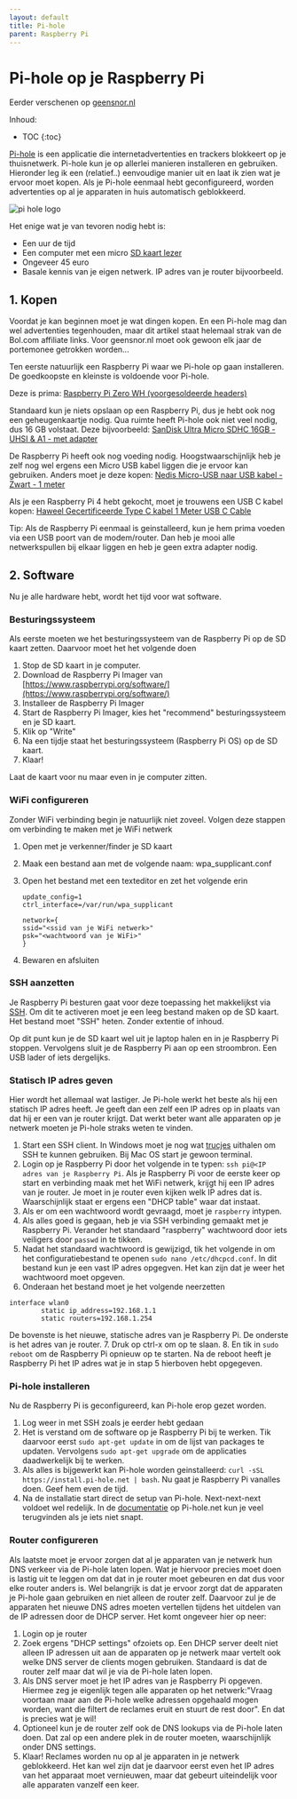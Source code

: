 ```yaml
---
layout: default
title: Pi-hole
parent: Raspberry Pi
---
```


# Pi-hole op je Raspberry Pi

Eerder verschenen op [geensnor.nl](https://geensnor.netlify.app/pi-hole-voor-beginners/)

Inhoud:
* TOC
{:toc}

[Pi-hole](https://pi-hole.net/) is een applicatie die internetadvertenties en trackers blokkeert op je thuisnetwerk. Pi-hole kun je op allerlei manieren installeren en gebruiken. Hieronder leg ik een (relatief..) eenvoudige manier uit en laat ik zien wat je ervoor moet kopen. Als je Pi-hole eenmaal hebt geconfigureerd, worden advertenties op al je apparaten in huis automatisch geblokkeerd.

![pi hole logo](https://repository-images.githubusercontent.com/20619036/d86b7900-610a-11e9-811b-100767c1714e)

Het enige wat je van tevoren nodig hebt is:

- Een uur de tijd
- Een computer met een micro [SD kaart lezer](https://partner.bol.com/click/click?p=2&t=url&s=1122314&f=TXL&url=https%3A%2F%2Fwww.bol.com%2Fnl%2Fp%2Fmultifunctionele-usb-kaartlezer-4-in-1-usb-2-0-m2-sd-sdhc-sd-tf-geheugenkaart-smart-reader-blauw%2F9200000101914013%2F&name=Multifunctionele%20USB%20Kaartlezer%204%20in%201%20USB%202.0...)
- Ongeveer 45 euro
- Basale kennis van je eigen netwerk. IP adres van je router bijvoorbeeld.

## 1. Kopen

Voordat je kan beginnen moet je wat dingen kopen. En een Pi-hole mag dan wel advertenties tegenhouden, maar dit artikel staat helemaal strak van de Bol.com affiliate links. Voor geensnor.nl moet ook gewoon elk jaar de portemonee getrokken worden...

Ten eerste natuurlijk een Raspberry Pi waar we Pi-hole op gaan installeren. De goedkoopste en kleinste is voldoende voor Pi-hole. 

Deze is prima: [Raspberry Pi Zero WH (voorgesoldeerde headers)](https://partner.bol.com/click/click?p=2&t=url&s=1122314&f=TXL&url=https%3A%2F%2Fwww.bol.com%2Fnl%2Fp%2Fraspberry-pi-zero-wh%2F9300000014844610%2F&name=Raspberry%20Pi%20Zero%20WH%20(voorgesoldeerde%20headers))

Standaard kun je niets opslaan op een Raspberry Pi, dus je hebt ook nog een geheugenkaartje nodig. Qua ruimte heeft Pi-hole ook niet veel nodig, dus 16 GB volstaat. Deze bijvoorbeeld: [SanDisk Ultra Micro SDHC 16GB - UHSI & A1 - met adapter](https://partner.bol.com/click/click?p=2&t=url&s=1122314&f=TXL&url=https%3A%2F%2Fwww.bol.com%2Fnl%2Fp%2Fsandisk-ultra-micro-sdhc-16gb-uhsi-a1-met-adapter%2F9200000080737259%2F&name=SanDisk%20Ultra%20Micro%20SDHC%2016GB%20-%20UHSI%20%26%20A1%20-%20me)


De Raspberry Pi heeft ook nog voeding nodig. Hoogstwaarschijnlijk heb je zelf nog wel ergens een Micro USB kabel liggen die je ervoor kan gebruiken. Anders moet je deze kopen: [Nedis Micro-USB naar USB kabel - Zwart - 1 meter](https://partner.bol.com/click/click?p=2&t=url&s=1122314&f=TXL&url=https%3A%2F%2Fwww.bol.com%2Fnl%2Fp%2Fnedis-micro-usb-naar-usb-kabel-zwart-1-meter%2F9200000105915308%2F&name=Nedis%20Micro-USB%20naar%20USB%20kabel%20-%20Zwart%20-%201%20meter)

Als je een Raspberry Pi 4 hebt gekocht, moet je trouwens een USB C kabel kopen: [Haweel Gecertificeerde Type C kabel 1 Meter USB C Cable](https://partner.bol.com/click/click?p=2&t=url&s=1122314&f=TXL&url=https%3A%2F%2Fwww.bol.com%2Fnl%2Fp%2Fhaweel-gecertificeerde-type-c-kabel-1-meter-usb-c-cable-voor-huawei-nova-nexus-6p-p9-p9-plus-mate-9-mate-9%2F9200000092997635%2F&name=Haweel%20Gecertificeerde%20Type%20C%20kabel%201%20Meter%20US...)


Tip: Als de Raspberry Pi eenmaal is geinstalleerd, kun je hem prima voeden via een USB poort van de modem/router. Dan heb je mooi alle netwerkspullen bij elkaar liggen en heb je geen extra adapter nodig.

## 2. Software

Nu je alle hardware hebt, wordt het tijd voor wat software.

### Besturingssysteem

Als eerste moeten we het besturingssysteem van de Raspberry Pi op de SD kaart zetten. Daarvoor moet het het volgende doen

1. Stop de SD kaart in je computer. 
2. Download de Raspberry Pi Imager van [https://www.raspberrypi.org/software/](https://www.raspberrypi.org/software/)
3. Installeer de Raspberry Pi Imager
4. Start de Raspberry Pi Imager, kies het "recommend" besturingssysteem en je SD kaart.
5. Klik op "Write"
6. Na een tijdje staat het besturingssysteem (Raspberry Pi OS) op de SD kaart.
7. Klaar!

Laat de kaart voor nu maar even in je computer zitten.

### WiFi configureren

Zonder WiFi verbinding begin je natuurlijk niet zoveel. Volgen deze stappen om verbinding te maken met je WiFi netwerk

1. Open met je verkenner/finder je SD kaart
2. Maak een bestand aan met de volgende naam: wpa_supplicant.conf
3. Open het bestand met een texteditor en zet het volgende erin

    ```
    update_config=1
    ctrl_interface=/var/run/wpa_supplicant
    
    network={
    ssid="<ssid van je WiFi netwerk>"
    psk="<wachtwoord van je WiFi>"
    }
    ```
4. Bewaren en afsluiten

### SSH aanzetten

Je Raspberry Pi besturen gaat voor deze toepassing het makkelijkst via [SSH](https://nl.wikipedia.org/wiki/Secure_Shell). Om dit te activeren moet je een leeg bestand maken op de SD kaart. Het bestand moet "SSH" heten. Zonder extentie of inhoud.

Op dit punt kun je de SD kaart wel uit je laptop halen en in je Raspberry Pi stoppen. Vervolgens sluit je de Raspberry Pi aan op een stroombron. Een USB lader of iets dergelijks.

### Statisch IP adres geven

Hier wordt het allemaal wat lastiger. Je Pi-hole werkt het beste als hij een statisch IP adres heeft. Je geeft dan een zelf een IP adres op in plaats van dat hij er een van je router krijgt. Dat werkt beter want alle apparaten op je netwerk moeten je Pi-hole straks weten te vinden.

1. Start een SSH client. In Windows moet je nog wat [trucjes](https://www.howtogeek.com/336775/how-to-enable-and-use-windows-10s-built-in-ssh-commands/) uithalen om SSH te kunnen gebruiken. Bij Mac OS start je gewoon terminal.
2. Login op je Raspberry Pi door het volgende in te typen: `ssh pi@<IP adres van je Raspberry Pi`. Als je Raspberry Pi voor de eerste keer op start en verbinding maak met het WiFi netwerk, krijgt hij een IP adres van je router. Je moet in je router even kijken welk IP adres dat is. Waarschijnlijk staat er ergens een "DHCP table" waar dat instaat.
3. Als er om een wachtwoord wordt gevraagd, moet je `raspberry` intypen.
4. Als alles goed is gegaan, heb je via SSH verbinding gemaakt met je Raspberry Pi. Verander het standaard "raspberry" wachtwoord door iets veiligers door `passwd` in te tikken. 
5. Nadat het standaard wachtwoord is gewijzigd, tik het volgende in om het configuratiebestand te openen 
`sudo nano /etc/dhcpcd.conf`. 
In dit bestand kun je een vast IP adres opgegven. Het kan zijn dat je weer het wachtwoord moet opgeven.
6. Onderaan het bestand moet je het volgende neerzetten
```
interface wlan0
        static ip_address=192.168.1.1
        static routers=192.168.1.254
```
De bovenste is het nieuwe, statische adres van je Raspberry Pi. De onderste is het adres van je router. 
7. Druk op ctrl-x om op te slaan.
8. En tik in `sudo reboot` om de Raspberry Pi opnieuw op te starten. Na de reboot heeft je Raspberry Pi het IP adres wat je in stap 5 hierboven hebt opgegeven.

### Pi-hole installeren

Nu de Raspberry Pi is geconfigureerd, kan Pi-hole erop gezet worden.

1. Log weer in met SSH zoals je eerder hebt gedaan
2. Het is verstand om de software op je Raspberry Pi bij te werken. Tik daarvoor eerst `sudo apt-get update` in om de lijst van packages te updaten. Vervolgens `sudo apt-get upgrade` om de applicaties daadwerkelijk bij te werken.
3. Als alles is bijgewerkt kan Pi-hole worden geinstalleerd: `curl -sSL https://install.pi-hole.net | bash`. Nu gaat je Raspberry Pi vanalles doen. Geef hem even de tijd.
4. Na de installatie start direct de setup van Pi-hole. Next-next-next voldoet wel redelijk. In de [documentatie](https://docs.pi-hole.net) op Pi-hole.net kun je veel terugvinden als je iets niet snapt.

### Router configureren

Als laatste moet je ervoor zorgen dat al je apparaten van je netwerk hun DNS verkeer via de Pi-hole laten lopen. Wat je hiervoor precies moet doen is lastig uit te leggen om dat dat in je router moet gebeuren en dat dus voor elke router anders is. Wel belangrijk is dat je ervoor zorgt dat de apparaten je Pi-hole gaan gebruiken en niet alleen de router zelf. Daarvoor zul je de apparaten het nieuwe DNS adres moeten vertellen tijdens het uitdelen van de IP adressen door de DHCP server. Het komt ongeveer hier op neer:
1. Login op je router
2. Zoek ergens "DHCP settings" ofzoiets op. Een DHCP server deelt niet alleen IP adressen uit aan de apparaten op je netwerk maar vertelt ook welke DNS server de clients mogen gebruiken. Standaard is dat de router zelf maar dat wil je via de Pi-hole laten lopen. 
3. Als DNS server moet je het IP adres van je Raspberry Pi opgeven. Hiermee zeg je eigenlijk tegen alle apparaten op het netwerk:"Vraag voortaan maar aan de Pi-hole welke adressen opgehaald mogen worden, want die filtert de reclames eruit en stuurt de rest door". En dat is precies wat je wil!
4. Optioneel kun je de router zelf ook de DNS lookups via de Pi-hole laten doen. Dat zal op een andere plek in de router moeten, waarschijnlijk onder DNS settings.
5. Klaar! Reclames worden nu op al je apparaten in je netwerk geblokkeerd. Het kan wel zijn dat je daarvoor eerst even het IP adres van het apparaat moet vernieuwen, maar dat gebeurt uiteindelijk voor alle apparaten vanzelf een keer.

